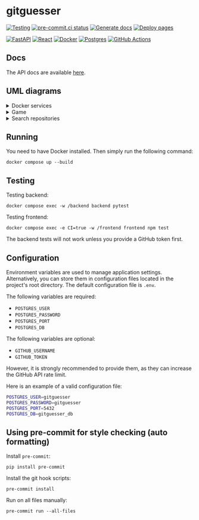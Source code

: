 # gitguesser

[![Testing](https://github.com/gitguesser/gitguesser/actions/workflows/test.yml/badge.svg)](https://github.com/gitguesser/gitguesser/actions/workflows/test.yml)
[![pre-commit.ci status](https://results.pre-commit.ci/badge/github/gitguesser/gitguesser/main.svg)](https://results.pre-commit.ci/latest/github/gitguesser/gitguesser/main)
[![Generate docs](https://github.com/gitguesser/gitguesser/actions/workflows/docs.yml/badge.svg)](https://github.com/gitguesser/gitguesser/actions/workflows/docs.yml)
[![Deploy pages](https://github.com/gitguesser/gitguesser/actions/workflows/pages/pages-build-deployment/badge.svg)](https://github.com/gitguesser/gitguesser/actions/workflows/pages/pages-build-deployment)

[![FastAPI](https://img.shields.io/badge/FastAPI-005571?style=for-the-badge&logo=fastapi)](https://fastapi.tiangolo.com/)
[![React](https://img.shields.io/badge/react-%2320232a.svg?style=for-the-badge&logo=react&logoColor=%2361DAFB)](https://react.dev/)
[![Docker](https://img.shields.io/badge/docker-%230db7ed.svg?style=for-the-badge&logo=docker&logoColor=white)](https://docs.docker.com/)
[![Postgres](https://img.shields.io/badge/postgres-%23316192.svg?style=for-the-badge&logo=postgresql&logoColor=white)](https://www.postgresql.org/)
[![GitHub Actions](https://img.shields.io/badge/github%20actions-%232671E5.svg?style=for-the-badge&logo=githubactions&logoColor=white)](https://docs.github.com/en/actions)

## Docs
The API docs are available [here](https://gitguesser.github.io/gitguesser/).

## UML diagrams

<details>
<summary>Docker services</summary>

![Docker services UML](https://www.plantuml.com/plantuml/svg/LP2z2iCW4CVtUuhZzWIXIwUGeUzH_BYKa4H5RPRITw-Hn288v_t-7yEDCScGtjiANkf5lXZfuVJ20IE7VTOS2J-0gDtcdMMRa8mYb16DQh7AURQcQEU_DKp1sNGvhYLRyflcbP5wjdiHytmU2Bu0Hc7N3RNnd8NLZahxVlY7ZMhtnaNUXOHt8GH1wMc5Mn5WpFIupGy0)
</details>

<details>
<summary>Game</summary>

![Game UML](https://www.plantuml.com/plantuml/svg/RP0nRiCm34LtdeB8tWjaAD8flK0FGCkiJK2MLEghHMvVAqQDniYauJy-Vl5I8OwsH28Oel9L5YMIWEpyKTLPAhVrfI8E2rOaWKzlfKGB0ilfr0afvH6u6jxRSCycmzm68keQVddjy9chHWrWrvAh8VkDf9IURlYPlvhwxL_Eeq1eItUBAvgd8_MdwWjtPf95ULI8nKenvqBC_50foRTDWfKorz1j7KaPocxJ3CwV6uXPZolPAWS9iuviwGwCGvz-rcJNRsKrZOVJj64niAJwe_xqBwwrHLIwhBDjYRy0)
</details>


<details>
<summary>Search repositories</summary>

![Search repositories UML](https://www.plantuml.com/plantuml/svg/TOzBJiGm38RtFeKrUoum2pIiO8yuW2Tr6qjf71n7exaz2LH0X5ZLjR__aKjrCczx0d3nnFZAP26YST4ghYPS0IZq2Tyg6rB5rhzGkao25CgEfwTIaWHoqNmQ19Ko0y_YB-twUTl4Oxi2mB31XyS1d_6ziTsXZtrp86TSrMvaot7ysduhZBrPnfqyHCdRtFWm6X5dh55lcAGwwZfZIRK08avLZ7lUW3sopNn7_pfd_iUTyp8_idBYu3_GVUvfl8WDm1MZxbneOwIyu2ef_LBrVqvBXKiFQ7lw0000)
</details>

## Running

You need to have Docker installed. Then simply run the following command:
```
docker compose up --build
```

## Testing

Testing backend:
```
docker compose exec -w /backend backend pytest
```
Testing frontend:
```
docker compose exec -e CI=true -w /frontend frontend npm test
```
The backend tests will not work unless you provide a GitHub token first.

## Configuration

Environment variables are used to manage application settings.
Alternatively, you can store them in configuration files located in the
project's root directory. The default configuration file is `.env`.

The following variables are required:
- `POSTGRES_USER`
- `POSTGRES_PASSWORD`
- `POSTGRES_PORT`
- `POSTGRES_DB`

The following variables are optional:
- `GITHUB_USERNAME`
- `GITHUB_TOKEN`

However, it is strongly recommended to provide them, as they can increase the GitHub API rate limit.

Here is an example of a valid configuration file:
```bash
POSTGRES_USER=gitguesser
POSTGRES_PASSWORD=gitguesser
POSTGRES_PORT=5432
POSTGRES_DB=gitguesser_db
```

## Using pre-commit for style checking (auto formatting)

Install `pre-commit`:
```
pip install pre-commit
```

Install the git hook scripts:
```
pre-commit install
```

Run on all files manually:
```
pre-commit run --all-files
```
